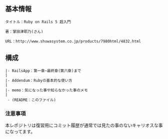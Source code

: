 ## 基本情報
```
タイトル：Ruby on Rails 5 超入門

著：掌田津耶乃(さん)

URL：http://www.shuwasystem.co.jp/products/7980html/4832.html
```

## 構成
```
|- RailsApp：第一章~最終章(第六章)まで
|
|- Addendum：Rubyの基本的な使い方
|
|- memo：気になった事や知らなかった事のメモ
|
 - (README：このファイル)
```

### 注意事項

本レポジトリは復習用にコミット履歴が通常では見たの事のないキャリオスな事になってます。
